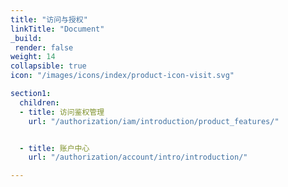 ```yaml
---
title: "访问与授权"
linkTitle: "Document"
_build:
 render: false 
weight: 14
collapsible: true
icon: "/images/icons/index/product-icon-visit.svg"

section1:
  children:
  - title: 访问鉴权管理
    url: "/authorization/iam/introduction/product_features/"


  - title: 账户中心
    url: "/authorization/account/intro/introduction/"

---
```






